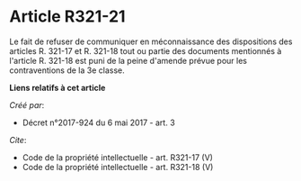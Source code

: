 # Article R321-21

Le fait de refuser de communiquer en méconnaissance des dispositions des articles R. 321-17 et R. 321-18 tout ou partie des
documents mentionnés à l'article R. 321-18 est puni de la peine d'amende prévue pour les contraventions de la 3e classe.

**Liens relatifs à cet article**

_Créé par_:

  - Décret n°2017-924 du 6 mai 2017 - art. 3

_Cite_:

  - Code de la propriété intellectuelle - art. R321-17 (V)
  - Code de la propriété intellectuelle - art. R321-18 (V)
